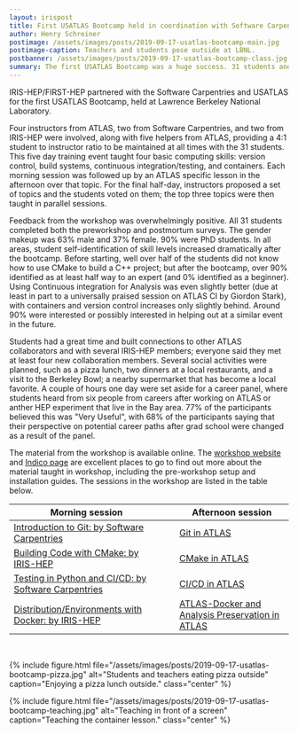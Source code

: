 ```yaml
---
layout: irispost
title: First USATLAS Bootcamp held in coordination with Software Carpentries and IRIS-HEP/FIRST-HEP
author: Henry Schreiner
postimage: /assets/images/posts/2019-09-17-usatlas-bootcamp-main.jpg
postimage-caption: Teachers and students pose outside at LBNL.
postbanner: /assets/images/posts/2019-09-17-usatlas-bootcamp-class.jpg
summary: The first USATLAS Bootcamp was a huge success. 31 students and more than 8 instructors met at the Lawrence Berkeley National Laboratory to cover four topics from both a general and experiment specific viewpoint.
---
```


IRIS-HEP/FIRST-HEP partnered with the Software Carpentries and USATLAS for the first USATLAS Bootcamp, held at Lawrence Berkeley National Laboratory.
<!--more-->
Four instructors from ATLAS, two from Software Carpentries, and two from IRIS-HEP were involved, along with five helpers from ATLAS, providing a 4:1 student to instructor ratio to be maintained at all times with the 31 students. This five day training event taught four basic computing skills: version control, build systems, continuous integration/testing, and containers. Each morning session was followed up by an ATLAS specific lesson in the afternoon over that topic. For the final half-day, instructors proposed a set of topics and the students voted on them; the top three topics were then taught in parallel sessions.

Feedback from the workshop was overwhelmingly positive. All 31 students completed both the preworkshop and postmortum surveys. The gender makeup was 63% male and 37% female. 90% were PhD students. In all areas, student self-identification of skill levels increased dramatically after the bootcamp. Before starting, well over half of the students did not know how to use CMake to build a C++ project; but after the bootcamp, over 90% identified as at least half way to an expert (and 0% identified as a beginner). Using Continuous integration for Analysis was even slightly better (due at least in part to a universally praised session on ATLAS CI by Giordon Stark), with containers and version control increases only slightly behind. Around 90% were interested or possibly interested in helping out at a similar event in the future.

Students had a great time and built connections to other ATLAS collaborators and with several IRIS-HEP members; everyone said they met at least four new collaboration members. Several social activities were planned, such as a pizza lunch, two dinners at a local restaurants, and a visit to the Berkeley Bowl; a nearby supermarket that has become a local favorite. A couple of hours one day were set aside for a career panel, where students heard from six people from careers after working on ATLAS or anther HEP experiment that live in the Bay area. 77% of the participants believed this was "Very Useful", with 68% of the participants saying that their perspective on potential career paths after grad school were changed as a result of the panel.

The material from the workshop is available online. The [workshop website](https://smeehan12.github.io/2019-08-19-usatlas-computing-bootcamp/) and [Indico page](https://indico.cern.ch/event/816946/) are excellent places to go to find out more about the material taught in workshop, including the pre-workshop setup and installation guides. The sessions in the workshop are listed in the table below.

<div style="clear:both"></div>

| Morning session | &nbsp; | Afternoon session |
|-----------------|---|-------------------|
| [Introduction to Git: by Software Carpentries][] | | [Git in ATLAS][] |
| [Building Code with CMake: by IRIS-HEP][] | | [CMake in ATLAS][] |
| [Testing in Python and CI/CD: by Software Carpentries][] | | [CI/CD in ATLAS][] |
| [Distribution/Environments with Docker: by IRIS-HEP][] | | [ATLAS-Docker and Analysis Preservation in ATLAS][] |

<br/>


[Introduction to Git: by Software Carpentries]:         http://swcarpentry.github.io/git-novice/
[Git in ATLAS]:                                         https://dguest.github.io/atlas-gitlab/
[Building Code with CMake: by IRIS-HEP]:                https://henryiii.github.io/cmake_workshop/
[CMake in ATLAS]:                                       https://kkrizka.github.io/atlas-cmake/
[Testing in Python and CI/CD: by Software Carpentries]: http://katyhuff.github.io/python-testing/
[CI/CD in ATLAS]:                                       https://kratsg.github.io/2019-08-19-usatlas-computing-bootcamp/
[Distribution/Environments with Docker: by IRIS-HEP]:   https://matthewfeickert.github.io/intro-to-docker
[ATLAS-Docker and Analysis Preservation in ATLAS]:      https://danikam.github.io/2019-08-19-usatlas-recast-tutorial/

{% include figure.html
    file="/assets/images/posts/2019-09-17-usatlas-bootcamp-pizza.jpg"
    alt="Students and teachers eating pizza outside"
    caption="Enjoying a pizza lunch outside."
    class="center"
%}

{% include figure.html
    file="/assets/images/posts/2019-09-17-usatlas-bootcamp-teaching.jpg"
    alt="Teaching in front of a screen"
    caption="Teaching the container lesson."
    class="center"
%}




